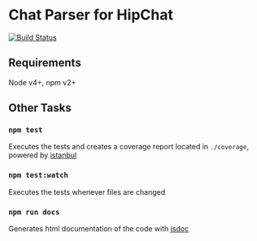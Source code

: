 # Chat Parser for HipChat
[![Build Status](https://travis-ci.org/jmarthernandez/chat-parser.svg?branch=master)](https://travis-ci.org/jmarthernandez/chat-parser)

## Requirements
Node v4+, npm v2+

## Other Tasks

### `npm test`
Executes the tests and creates a coverage report located in `./coverage`, powered by [istanbul](https://istanbul.js.org/)

### `npm test:watch`
Executes the tests whenever files are changed

### `npm run docs`
Generates html documentation of the code with [jsdoc](http://usejsdoc.org/)
